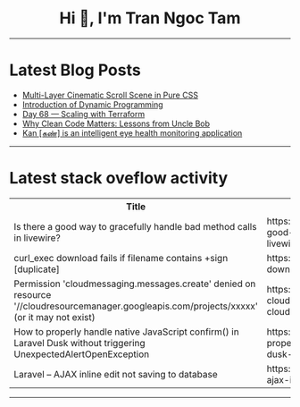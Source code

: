 <h1 align="center">Hi 👋, I'm Tran Ngoc Tam</h1>

---

# Latest Blog Posts 
<!-- BLOG-POST-LIST:START -->
- [Multi-Layer Cinematic Scroll Scene in Pure CSS](https://dev.to/prahalad/multi-layer-cinematic-scroll-scene-in-pure-css-11dk)
- [Introduction of Dynamic Programming](https://dev.to/rubenhtun/introduction-of-dynamic-programming-1i18)
- [Day 68 — Scaling with Terraform](https://dev.to/udoh_deborah_b1e484c474bf/day-68-scaling-with-terraform-4ig1)
- [Why Clean Code Matters: Lessons from Uncle Bob](https://dev.to/dionarodrigues/why-clean-code-matters-lessons-from-uncle-bob-137l)
- [Kan [கண்] is an intelligent eye health monitoring application](https://dev.to/qainsights/kan-knn-is-an-intelligent-eye-health-monitoring-application-3mic)
<!-- BLOG-POST-LIST:END -->

---

# Latest stack oveflow activity
<table>
  <tr><th>Title</th><th>Link</th></tr>
  <!-- STACKOVERFLOW:START --><tr><td>Is there a good way to gracefully handle bad method calls in livewire?</td><td>https://stackoverflow.com/questions/79795008/is-there-a-good-way-to-gracefully-handle-bad-method-calls-in-livewire</td></tr><tr><td>curl_exec download fails if filename contains +sign [duplicate]</td><td>https://stackoverflow.com/questions/79794967/curl-exec-download-fails-if-filename-contains-sign</td></tr><tr><td>Permission &#39;cloudmessaging.messages.create&#39; denied on resource &#39;//cloudresourcemanager.googleapis.com/projects/xxxxx&#39; &lpar;or it may not exist&rpar;</td><td>https://stackoverflow.com/questions/79794877/permission-cloudmessaging-messages-create-denied-on-resource-cloudresourcem</td></tr><tr><td>How to properly handle native JavaScript confirm&lpar;&rpar; in Laravel Dusk without triggering UnexpectedAlertOpenException</td><td>https://stackoverflow.com/questions/79794862/how-to-properly-handle-native-javascript-confirm-in-laravel-dusk-without-trigg</td></tr><tr><td>Laravel – AJAX inline edit not saving to database</td><td>https://stackoverflow.com/questions/79794414/laravel-ajax-inline-edit-not-saving-to-database</td></tr><!-- STACKOVERFLOW:END -->
</table>

---


